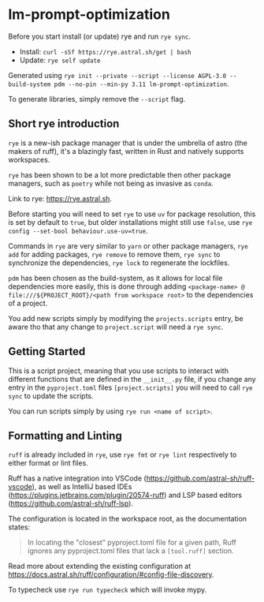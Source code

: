 # lm-prompt-optimization

Before you start install (or update) rye and run `rye sync`.

- Install: `curl -sSf https://rye.astral.sh/get | bash`
- Update: `rye self update`

Generated using `rye init --private --script --license AGPL-3.0 --build-system pdm --no-pin --min-py 3.11 lm-prompt-optimization`.

To generate libraries, simply remove the `--script` flag.

## Short rye introduction

`rye` is a new-ish package manager that is under the umbrella of astro (the makers of ruff), it's a blazingly fast, written in Rust and natively supports workspaces.

`rye` has been shown to be a lot more predictable then other package managers, such as `poetry` while not being as invasive as `conda`.

Link to rye: <https://rye.astral.sh>.

Before starting you will need to set `rye` to use `uv` for package resolution, this is set by default to `true`, but older installations might still use `false`, use `rye config --set-bool behaviour.use-uv=true`.

Commands in `rye` are very similar to `yarn` or other package managers, `rye add` for adding packages, `rye remove` to remove them, `rye sync` to synchronize the dependencies, `rye lock` to regenerate the lockfiles.

`pdm` has been chosen as the build-system, as it allows for local file dependencies more easily, this is done through adding `<package-name> @ file:///${PROJECT_ROOT}/<path from workspace root>` to the dependencies of a project.

You add new scripts simply by modifying the `projects.scripts` entry, be aware tho that any change to `project.script` will need a `rye sync`.

## Getting Started

This is a script project, meaning that you use scripts to interact with different functions that are defined in the `__init__.py` file, if you change any entry in the `pyproject.toml` files `[project.scripts]` you will need to call `rye sync` to update the scripts.

You can run scripts simply by using `rye run <name of script>`.

## Formatting and Linting

`ruff` is already included in `rye`, use `rye fmt` or `rye lint` respectively to either format or lint files.

Ruff has a native integration into VSCode (<https://github.com/astral-sh/ruff-vscode>), as well as IntelliJ based IDEs (<https://plugins.jetbrains.com/plugin/20574-ruff>) and LSP based editors (<https://github.com/astral-sh/ruff-lsp>).

The configuration is located in the workspace root, as the documentation states:

> In locating the "closest" pyproject.toml file for a given path, Ruff ignores any pyproject.toml files that lack a `[tool.ruff]` section.

Read more about extending the existing configuration at <https://docs.astral.sh/ruff/configuration/#config-file-discovery>.

To typecheck use `rye run typecheck` which will invoke mypy.
